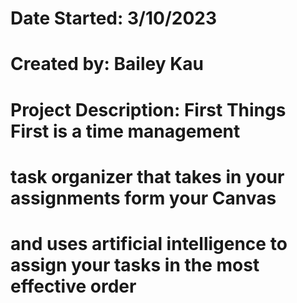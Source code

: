 # Date Started: 3/10/2023

# Created by: Bailey Kau

# Project Description: First Things First is a time management 
# task organizer that takes in your assignments form your Canvas 
# and uses artificial intelligence to assign your tasks in the most effective order

